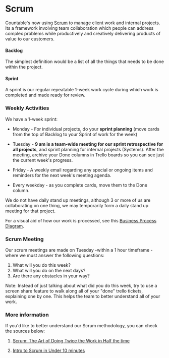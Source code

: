 # Scrum

Countable's now using [Scrum](https://en.wikipedia.org/wiki/Scrum_(software_development)) to manage client work and internal projects. Its a framework involving team collaboration which people can address complex problems while productively and creatively delivering products of value to our customers.

#### Backlog
The simplest definition would be a list of all the things that needs to be done within the project.

#### Sprint
A sprint is our regular repeatable 1-week work cycle during which work is completed and made ready for review. 
 
### Weekly Activities

We have a 1-week sprint:
  * Monday - For individual projects, do your **sprint planning** (move cards from the top of Backlog to your Sprint of work for the week)

  * Tuesday - **9 am is a team-wide meeting for our sprint retrospective for all projects**, and sprint planning for internal projects (Systems). After the meeting, archive your Done columns in Trello boards so you can see just the current week's progress.

  * Friday - A weekly email regarding any special or ongoing items and reminders for the next week's meeting agenda.

  * Every weekday - as you complete cards, move them to the Done column.
  
We do not have daily stand up meetings, although 3 or more of us are collaborating on one thing, we may temporarily form a daily stand up meeting for that project.

For a visual aid of how our work is processed, see this [Business Process Diagram](https://drive.google.com/open?id=1VrniT1lRqVu9sJr0ZMK1aQLnFwEuFIQD).

### Scrum Meeting

Our scrum meetings are made on Tuesday -within a 1 hour timeframe - where we must answer the following questions:

1) What will you do this week?
2) What will you do on the next days?
3) Are there any obstacles in your way?


Note: Instead of just talking about what did you do this week, try to use a screen share feature to walk along all of your "done" trello tickets, explaining one by one. This helps the team to better understand all of your work.

### More information

If you'd like to better understand our Scrum methodology, you can check the sources below:

1) [Scrum: The Art of Doing Twice the Work in Half the time]((https://www.amazon.ca/Scrum-Doing-Twice-Work-Half/dp/038534645X/ref=sr_1_1?ie=UTF8&qid=1532413006&sr=8-1&keywords=scrum))

2) [Intro to Scrum in Under 10 minutes](https://www.youtube.com/watch?v=XU0llRltyFM)